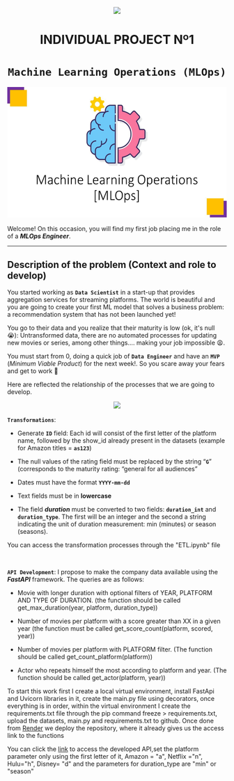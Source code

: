 <p align=center><img src=https://d31uz8lwfmyn8g.cloudfront.net/Assets/logo-henry-white-lg.png><p>

# <h1 align=center> **INDIVIDUAL PROJECT Nº1** </h1>

# <h1 align=center>**`Machine Learning Operations (MLOps)`**</h1>

<p align="center">
<img src="https://raw.githubusercontent.com/GabrielGM93/Individual_Project1/master/assets/Slide1.jpg"  height=300>
</p>

Welcome! On this occasion, you will find my first job placing me in the role of a ***MLOps Engineer***.  

<hr>  

## **Description of the problem (Context and role to develop)**

You started working as **`Data Scientist`** in a start-up that provides aggregation services for streaming platforms. The world is beautiful and you are going to create your first ML model that solves a business problem: a recommendation system that has not been launched yet!

You go to their data and you realize that their maturity is low (ok, it's null :sob:): Untransformed data, there are no automated processes for updating new movies or series, among other things…. making your job impossible :weary:.

You must start from 0, doing a quick job of **`Data Engineer`** and have an **`MVP`** (_Minimum Viable Product_) for the next week!. So you scare away your fears and get to work :muscle:

Here are reflected the relationship of the processes that we are going to develop.

<p align="center">
<img src="https://github.com/HX-PRomero/PI_ML_OPS/blob/main/src/DiagramaConceptualDelFlujoDeProcesos.png"  height=500>
</p>


**`Transformations`**:

+ Generate **`ID`** field: Each id will consist of the first letter of the platform name, followed by the show_id already present in the datasets (example for Amazon titles = **`as123`**)

+ The null values of the rating field must be replaced by the string “**`G`**” (corresponds to the maturity rating: “general for all audiences”

+ Dates must have the format **`YYYY-mm-dd`**

+ Text fields must be in **lowercase**

+ The field ***duration*** must be converted to two fields: **`duration_int`** and **`duration_type`**. The first will be an integer and the second a string indicating the unit of duration measurement: min (minutes) or season (seasons).

You can access the transformation processes through the "ETL.ipynb" file

<br/>

**`API Development`**: I propose to make the company data available using the ***FastAPI*** framework. The queries are as follows:

+ Movie with longer duration with optional filters of YEAR, PLATFORM AND TYPE OF DURATION. (the function should be called get_max_duration(year, platform, duration_type))

+ Number of movies per platform with a score greater than XX in a given year (the function must be called get_score_count(platform, scored, year))

+ Number of movies per platform with PLATFORM filter. (The function should be called get_count_platform(platform))

+ Actor who repeats himself the most according to platform and year. (The function should be called get_actor(platform, year))

To start this work first I create a local virtual environment, install FastApi and Uvicorn libraries in it, create the main.py file using decorators, once everything is in order, within the virtual environment I create the requirements.txt file through the pip command freeze > requirements.txt, upload the datasets, main.py and requirements.txt to github. Once done from [Render](https://dashboard.render.com/) we deploy the repository, where it already gives us the access link to the functions

You can click the [link](https://proyecto-individual1.onrender.com/docs) to access the developed API,set the platform parameter only using the first letter of it, Amazon = "a", Netflix ="n", Hulu="h", Disney= "d" and the parameters for duration_type are "min" or "season"

<br/>

